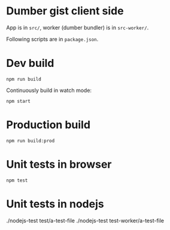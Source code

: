 # Dumber gist client side

App is in `src/`, worker (dumber bundler) is in `src-worker/`.

Following scripts are in `package.json`.

# Dev build

    npm run build

Continuously build in watch mode:

    npm start

# Production build

    npm run build:prod

# Unit tests in browser

    npm test

# Unit tests in nodejs

   ./nodejs-test test/a-test-file
   ./nodejs-test test-worker/a-test-file
